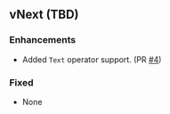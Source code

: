 ## vNext (TBD)

### Enhancements
* Added `Text` operator support. (PR [#4](https://github.com/nirinchev/realm-dotnet-search/pull/4))

### Fixed
* None